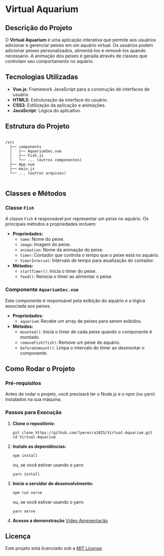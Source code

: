 <h1>Virtual Aquarium</h1>

<h2>Descrição do Projeto</h2>
<p>O <strong>Virtual Aquarium</strong> é uma aplicação interativa que permite aos usuários adicionar e gerenciar peixes em um aquário virtual. Os usuários podem adicionar peixes personalizados, alimentá-los e removê-los quando necessário. A animação dos peixes é gerada através de classes que controlam seu comportamento no aquário.</p>

<h2>Tecnologias Utilizadas</h2>
<ul>
    <li><strong>Vue.js</strong>: Framework JavaScript para a construção de interfaces de usuário.</li>
    <li><strong>HTML5</strong>: Estruturação da interface do usuário.</li>
    <li><strong>CSS3</strong>: Estilização da aplicação e animações.</li>
    <li><strong>JavaScript</strong>: Lógica do aplicativo.</li>
</ul>

<h2>Estrutura do Projeto</h2>
<pre>
<code>
/src
  ├── components
  │   ├── AquariumSec.vue
  │   ├── Fish.js
  │   └── ... (outros componentes)
  ├── App.vue
  ├── main.js
  └── ... (outros arquivos)
</code>
</pre>

<h2>Classes e Métodos</h2>

<h3>Classe <code>Fish</code></h3>
<p>A classe <code>Fish</code> é responsável por representar um peixe no aquário. Os principais métodos e propriedades incluem:</p>

<ul>
    <li><strong>Propriedades:</strong>
        <ul>
            <li><code>name</code>: Nome do peixe.</li>
            <li><code>image</code>: Imagem do peixe.</li>
            <li><code>animation</code>: Nome da animação do peixe.</li>
            <li><code>timer</code>: Contador que controla o tempo que o peixe está no aquário.</li>
            <li><code>timerInterval</code>: Intervalo de tempo para atualização do contador.</li>
        </ul>
    </li>
    <li><strong>Métodos:</strong>
        <ul>
            <li><code>startTimer()</code>: Inicia o timer do peixe.</li>
            <li><code>feed()</code>: Reinicia o timer ao alimentar o peixe.</li>
        </ul>
    </li>
</ul>

<h3>Componente <code>AquariumSec.vue</code></h3>
<p>Este componente é responsável pela exibição do aquário e a lógica associada aos peixes.</p>

<ul>
    <li><strong>Propriedades:</strong>
        <ul>
            <li><code>aquarium</code>: Recebe um array de peixes para serem exibidos.</li>
        </ul>
    </li>
    <li><strong>Métodos:</strong>
        <ul>
            <li><code>mounted()</code>: Inicia o timer de cada peixe quando o componente é montado.</li>
            <li><code>removeFish(fish)</code>: Remove um peixe do aquário.</li>
            <li><code>beforeUnmount()</code>: Limpa o intervalo do timer ao desmontar o componente.</li>
        </ul>
    </li>
</ul>

<h2>Como Rodar o Projeto</h2>

<h3>Pré-requisitos</h3>
<p>Antes de rodar o projeto, você precisará ter o Node.js e o npm (ou yarn) instalados na sua máquina.</p>

<h3>Passos para Execução</h3>
<ol>
    <li><strong>Clone o repositório:</strong>
        <pre><code>git clone https://github.com/lpereira1025/Virtual-Aquarium.git
cd Virtual-Aquarium</code></pre>
    </li>
    <li><strong>Instale as dependências:</strong>
        <pre><code>npm install</code></pre>
        <p>ou, se você estiver usando o yarn:</p>
        <pre><code>yarn install</code></pre>
    </li>
    <li><strong>Inicie o servidor de desenvolvimento:</strong>
        <pre><code>npm run serve</code></pre>
        <p>ou, se você estiver usando o yarn:</p>
        <pre><code>yarn serve</code></pre>
    </li>
    <li><strong>Acesse a demonstração</strong>
        <a href="https://www.loom.com/share/fb632de47d7a46d6bdd4ceb6731b8a13?t=39&sid=48c48677-58b0-42b1-9ed6-e5c21eab2afb">Video Apresentação</a>
    </li>
</ol>

<h2>Licença</h2>
<p>Este projeto está licenciado sob a <a href="LICENSE">MIT License</a>.</p>

